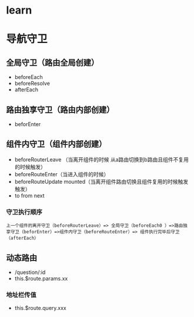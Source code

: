 # learn
# 导航守卫
## 全局守卫（路由全局创建）
- beforeEach  
- beforeResolve
- afterEach
## 路由独享守卫（路由内部创建）
- beforEnter
## 组件内守卫（组件内部创建）
- beforeRouterLeave （当离开组件的时候 从a路由切换到b路由且组件不复用的时候触发）
- beforeRouteEnter（当进入组件的时候）
- beforeRouteUpdate mounted（当离开组件路由切换且组件复用的时候触发触发）
- to from next

### 守卫执行顺序
    上一个组件的离开守卫（beforeRouterLeave）=> 全局守卫（beforeEach0 ）=>路由独享守卫（beforEnter）=>组件内守卫（beforeRouteEnter）=> 组件执行完毕后守卫（afterEach）

## 动态路由
- /question/:id
- this.$route.params.xx

### 地址栏传值
- this.$route.query.xxx